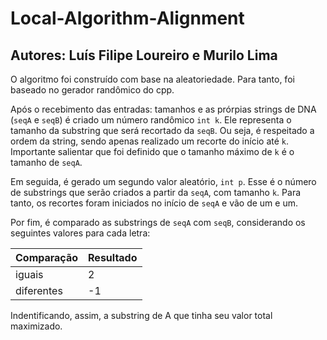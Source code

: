 # Local-Algorithm-Alignment
## Autores: Luís Filipe Loureiro e Murilo Lima

O algoritmo foi construído com base na aleatoriedade. Para tanto, foi baseado no gerador randômico do cpp.

Após o recebimento das entradas: tamanhos e as prórpias strings de DNA (`seqA` e `seqB`) é criado um número randômico `int k`. Ele representa o tamanho da substring
que será recortado da  `seqB`. Ou seja, é respeitado a ordem da string, sendo apenas realizado um recorte do início até `k`. Importante salientar que foi definido que o tamanho máximo de `k` é o tamanho de `seqA`.

Em seguida, é gerado um segundo valor aleatório, `int p`. Esse é o número de substrings que serão criados a partir da `seqA`, com tamanho `k`. Para tanto,
os recortes foram iniciados no início de `seqA` e vão de um e um.

Por fim, é comparado as substrings de `seqA` com `seqB`, considerando os seguintes valores para cada letra:

 | Comparação  |Resultado |
| ------------- | ------------- |
| iguais  | 2 |
| diferentes  | -1  |


Indentificando, assim, a substring de A que tinha seu valor total maximizado.
